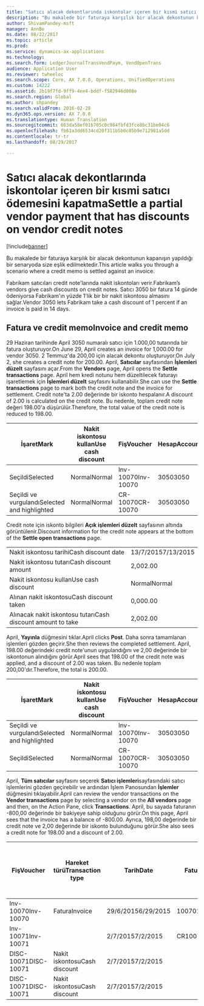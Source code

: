 ```yaml
---
title: "Satıcı alacak dekontlarında iskontolar içeren bir kısmi satıcı ödemesini kapatma"
description: "Bu makalede bir faturaya karşılık bir alacak dekontunun kapanışın yapıldığı bir senaryoda size eşlik edilmektedir."
author: ShivamPandey-msft
manager: AnnBe
ms.date: 08/22/2017
ms.topic: article
ms.prod: 
ms.service: dynamics-ax-applications
ms.technology: 
ms.search.form: LedgerJournalTransVendPaym, VendOpenTrans
audience: Application User
ms.reviewer: twheeloc
ms.search.scope: Core, AX 7.0.0, Operations, UnifiedOperations
ms.custom: 14222
ms.assetid: 2b19f7fd-9ff9-4ee4-bddf-f582946d008e
ms.search.region: Global
ms.author: shpandey
ms.search.validFrom: 2016-02-28
ms.dyn365.ops.version: AX 7.0.0
ms.translationtype: Human Translation
ms.sourcegitcommit: 663da58ef01b705c0c984fbfd3fce8bc31be04c6
ms.openlocfilehash: fb61a3dd6534cd20f311b5b0c85b9e712981a5dd
ms.contentlocale: tr-tr
ms.lasthandoff: 08/29/2017

---
```


# <a name="settle-a-partial-vendor-payment-that-has-discounts-on-vendor-credit-notes"></a><span data-ttu-id="58023-103">Satıcı alacak dekontlarında iskontolar içeren bir kısmi satıcı ödemesini kapatma</span><span class="sxs-lookup"><span data-stu-id="58023-103">Settle a partial vendor payment that has discounts on vendor credit notes</span></span>

[!include[banner](../includes/banner.md)]


<span data-ttu-id="58023-104">Bu makalede bir faturaya karşılık bir alacak dekontunun kapanışın yapıldığı bir senaryoda size eşlik edilmektedir.</span><span class="sxs-lookup"><span data-stu-id="58023-104">This article walks you through a scenario where a credit memo is settled against an invoice.</span></span>

<span data-ttu-id="58023-105">Fabrikam satıcıları credit note'larında nakit iskontoları verir.</span><span class="sxs-lookup"><span data-stu-id="58023-105">Fabrikam’s vendors give cash discounts on credit notes.</span></span> <span data-ttu-id="58023-106">Satıcı 3050 bir fatura 14 günde ödeniyorsa Fabrikam'ın yüzde 1'lik bir bir nakit iskontosu almasını sağlar.</span><span class="sxs-lookup"><span data-stu-id="58023-106">Vendor 3050 lets Fabrikam take a cash discount of 1 percent if an invoice is paid in 14 days.</span></span>

## <a name="invoice-and-credit-memo"></a><span data-ttu-id="58023-107">Fatura ve credit memo</span><span class="sxs-lookup"><span data-stu-id="58023-107">Invoice and credit memo</span></span>
<span data-ttu-id="58023-108">29 Haziran tarihinde April 3050 numaralı satıcı için 1.000,00 tutarında bir fatura oluşturuyor.</span><span class="sxs-lookup"><span data-stu-id="58023-108">On June 29, April creates an invoice for 1,000.00 for vendor 3050.</span></span> <span data-ttu-id="58023-109">2 Temmuz'da 200,00 için alacak dekontu oluşturuyor.</span><span class="sxs-lookup"><span data-stu-id="58023-109">On July 2, she creates a credit note for 200.00.</span></span> <span data-ttu-id="58023-110">April, **Satıcılar** sayfasından **İşlemleri düzelt** sayfasını açar.</span><span class="sxs-lookup"><span data-stu-id="58023-110">From the **Vendors** page, April opens the **Settle transactions** page.</span></span> <span data-ttu-id="58023-111">April hem kredi notunu hem düzeltilecek faturayı işaretlemek için **İşlemleri düzelt** sayfasını kullanabilir.</span><span class="sxs-lookup"><span data-stu-id="58023-111">She can use the **Settle transactions** page to mark both the credit note and the invoice for settlement.</span></span> <span data-ttu-id="58023-112">Credit note'ta 2.00 değerinde bir iskonto hespalanır.</span><span class="sxs-lookup"><span data-stu-id="58023-112">A discount of 2.00 is calculated on the credit note.</span></span> <span data-ttu-id="58023-113">Bu nedenle, toplam credit note değeri 198.00'a düşürülür.</span><span class="sxs-lookup"><span data-stu-id="58023-113">Therefore, the total value of the credit note is reduced to 198.00.</span></span>

| <span data-ttu-id="58023-114">İşaret</span><span class="sxs-lookup"><span data-stu-id="58023-114">Mark</span></span>                     | <span data-ttu-id="58023-115">Nakit iskontosu kullan</span><span class="sxs-lookup"><span data-stu-id="58023-115">Use cash discount</span></span> | <span data-ttu-id="58023-116">Fiş</span><span class="sxs-lookup"><span data-stu-id="58023-116">Voucher</span></span>   | <span data-ttu-id="58023-117">Hesap</span><span class="sxs-lookup"><span data-stu-id="58023-117">Account</span></span> | <span data-ttu-id="58023-118">Tarih</span><span class="sxs-lookup"><span data-stu-id="58023-118">Date</span></span>      | <span data-ttu-id="58023-119">Vade tarihi</span><span class="sxs-lookup"><span data-stu-id="58023-119">Due date</span></span>  | <span data-ttu-id="58023-120">Fatura</span><span class="sxs-lookup"><span data-stu-id="58023-120">Invoice</span></span> | <span data-ttu-id="58023-121">Hareket para birimi cinsinden tutar</span><span class="sxs-lookup"><span data-stu-id="58023-121">Amount in transaction currency</span></span> | <span data-ttu-id="58023-122">Para Birimi</span><span class="sxs-lookup"><span data-stu-id="58023-122">Currency</span></span> | <span data-ttu-id="58023-123">Kapatılacak tutar</span><span class="sxs-lookup"><span data-stu-id="58023-123">Amount to settle</span></span> |
|--------------------------|-------------------|-----------|---------|-----------|-----------|---------|--------------------------------|----------|------------------|
| <span data-ttu-id="58023-124">Seçildi</span><span class="sxs-lookup"><span data-stu-id="58023-124">Selected</span></span>                 | <span data-ttu-id="58023-125">Normal</span><span class="sxs-lookup"><span data-stu-id="58023-125">Normal</span></span>            | <span data-ttu-id="58023-126">Inv-10070</span><span class="sxs-lookup"><span data-stu-id="58023-126">Inv-10070</span></span> | <span data-ttu-id="58023-127">3050</span><span class="sxs-lookup"><span data-stu-id="58023-127">3050</span></span>    | <span data-ttu-id="58023-128">29/6/2015</span><span class="sxs-lookup"><span data-stu-id="58023-128">6/29/2015</span></span> | <span data-ttu-id="58023-129">29/7/2015</span><span class="sxs-lookup"><span data-stu-id="58023-129">7/29/2015</span></span> | <span data-ttu-id="58023-130">10070</span><span class="sxs-lookup"><span data-stu-id="58023-130">10070</span></span>   | <span data-ttu-id="58023-131">-1.000,00</span><span class="sxs-lookup"><span data-stu-id="58023-131">-1,000.00</span></span>                      | <span data-ttu-id="58023-132">ABD Doları</span><span class="sxs-lookup"><span data-stu-id="58023-132">USD</span></span>      | <span data-ttu-id="58023-133">-990,00</span><span class="sxs-lookup"><span data-stu-id="58023-133">-990.00</span></span>          |
| <span data-ttu-id="58023-134">Seçildi ve vurgulandı</span><span class="sxs-lookup"><span data-stu-id="58023-134">Selected and highlighted</span></span> | <span data-ttu-id="58023-135">Normal</span><span class="sxs-lookup"><span data-stu-id="58023-135">Normal</span></span>            | <span data-ttu-id="58023-136">CR-10070</span><span class="sxs-lookup"><span data-stu-id="58023-136">CR-10070</span></span>  | <span data-ttu-id="58023-137">3050</span><span class="sxs-lookup"><span data-stu-id="58023-137">3050</span></span>    | <span data-ttu-id="58023-138">2/7/2015</span><span class="sxs-lookup"><span data-stu-id="58023-138">7/2/2015</span></span>  | <span data-ttu-id="58023-139">29/7/2015</span><span class="sxs-lookup"><span data-stu-id="58023-139">7/29/2015</span></span> |         | <span data-ttu-id="58023-140">200,00</span><span class="sxs-lookup"><span data-stu-id="58023-140">200.00</span></span>                         | <span data-ttu-id="58023-141">ABD Doları</span><span class="sxs-lookup"><span data-stu-id="58023-141">USD</span></span>      | <span data-ttu-id="58023-142">198,00</span><span class="sxs-lookup"><span data-stu-id="58023-142">198.00</span></span>           |

<span data-ttu-id="58023-143">Credit note için iskonto bilgileri **Açık işlemleri düzelt** sayfasının altında görüntülenir.</span><span class="sxs-lookup"><span data-stu-id="58023-143">Discount information for the credit note appears at the bottom of the **Settle open transactions** page.</span></span>

|                              |           |
|------------------------------|-----------|
| <span data-ttu-id="58023-144">Nakit iskontosu tarihi</span><span class="sxs-lookup"><span data-stu-id="58023-144">Cash discount date</span></span>           | <span data-ttu-id="58023-145">13/7/2015</span><span class="sxs-lookup"><span data-stu-id="58023-145">7/13/2015</span></span> |
| <span data-ttu-id="58023-146">Nakit iskontosu tutarı</span><span class="sxs-lookup"><span data-stu-id="58023-146">Cash discount amount</span></span>         | <span data-ttu-id="58023-147">2,00</span><span class="sxs-lookup"><span data-stu-id="58023-147">2.00</span></span>      |
| <span data-ttu-id="58023-148">Nakit iskontosu kullan</span><span class="sxs-lookup"><span data-stu-id="58023-148">Use cash discount</span></span>            | <span data-ttu-id="58023-149">Normal</span><span class="sxs-lookup"><span data-stu-id="58023-149">Normal</span></span>    |
| <span data-ttu-id="58023-150">Alınan nakit iskontosu</span><span class="sxs-lookup"><span data-stu-id="58023-150">Cash discount taken</span></span>          | <span data-ttu-id="58023-151">0,00</span><span class="sxs-lookup"><span data-stu-id="58023-151">0.00</span></span>      |
| <span data-ttu-id="58023-152">Alınacak nakit iskontosu tutarı</span><span class="sxs-lookup"><span data-stu-id="58023-152">Cash discount amount to take</span></span> | <span data-ttu-id="58023-153">2,00</span><span class="sxs-lookup"><span data-stu-id="58023-153">2.00</span></span>      |

<span data-ttu-id="58023-154">April, **Yayınla** düğmesini tıklar.</span><span class="sxs-lookup"><span data-stu-id="58023-154">April clicks **Post**.</span></span> <span data-ttu-id="58023-155">Daha sonra tamamlanan işlemleri gözden geçirir.</span><span class="sxs-lookup"><span data-stu-id="58023-155">She then reviews the completed settlement.</span></span> <span data-ttu-id="58023-156">April, 198.00 değerindeki credit note'unun uygulandığını ve 2,00 değerinde bir iskontonun alındığını görür.</span><span class="sxs-lookup"><span data-stu-id="58023-156">April sees that 198.00 of the credit note was applied, and a discount of 2.00 was taken.</span></span> <span data-ttu-id="58023-157">Bu nedenle toplam 200,00'dır.</span><span class="sxs-lookup"><span data-stu-id="58023-157">Therefore, the total is 200.00.</span></span>

| <span data-ttu-id="58023-158">İşaret</span><span class="sxs-lookup"><span data-stu-id="58023-158">Mark</span></span>                     | <span data-ttu-id="58023-159">Nakit iskontosu kullan</span><span class="sxs-lookup"><span data-stu-id="58023-159">Use cash discount</span></span> | <span data-ttu-id="58023-160">Fiş</span><span class="sxs-lookup"><span data-stu-id="58023-160">Voucher</span></span>   | <span data-ttu-id="58023-161">Hesap</span><span class="sxs-lookup"><span data-stu-id="58023-161">Account</span></span> | <span data-ttu-id="58023-162">Tarih</span><span class="sxs-lookup"><span data-stu-id="58023-162">Date</span></span>      | <span data-ttu-id="58023-163">Vade tarihi</span><span class="sxs-lookup"><span data-stu-id="58023-163">Due date</span></span>  | <span data-ttu-id="58023-164">Fatura</span><span class="sxs-lookup"><span data-stu-id="58023-164">Invoice</span></span>  | <span data-ttu-id="58023-165">Hareket para birimi cinsinden tutar</span><span class="sxs-lookup"><span data-stu-id="58023-165">Amount in transaction currency</span></span> | <span data-ttu-id="58023-166">Para Birimi</span><span class="sxs-lookup"><span data-stu-id="58023-166">Currency</span></span> | <span data-ttu-id="58023-167">Kapatılacak tutar</span><span class="sxs-lookup"><span data-stu-id="58023-167">Amount to settle</span></span> |
|--------------------------|-------------------|-----------|---------|-----------|-----------|----------|--------------------------------|----------|------------------|
| <span data-ttu-id="58023-168">Seçildi ve vurgulandı</span><span class="sxs-lookup"><span data-stu-id="58023-168">Selected and highlighted</span></span> | <span data-ttu-id="58023-169">Normal</span><span class="sxs-lookup"><span data-stu-id="58023-169">Normal</span></span>            | <span data-ttu-id="58023-170">Inv-10070</span><span class="sxs-lookup"><span data-stu-id="58023-170">Inv-10070</span></span> | <span data-ttu-id="58023-171">3050</span><span class="sxs-lookup"><span data-stu-id="58023-171">3050</span></span>    | <span data-ttu-id="58023-172">29/6/2015</span><span class="sxs-lookup"><span data-stu-id="58023-172">6/29/2015</span></span> | <span data-ttu-id="58023-173">29/7/2015</span><span class="sxs-lookup"><span data-stu-id="58023-173">7/29/2015</span></span> | <span data-ttu-id="58023-174">10070</span><span class="sxs-lookup"><span data-stu-id="58023-174">10070</span></span>    | <span data-ttu-id="58023-175">-1.000,00</span><span class="sxs-lookup"><span data-stu-id="58023-175">-1,000.00</span></span>                      | <span data-ttu-id="58023-176">ABD Doları</span><span class="sxs-lookup"><span data-stu-id="58023-176">USD</span></span>      | <span data-ttu-id="58023-177">-200,00</span><span class="sxs-lookup"><span data-stu-id="58023-177">-200.00</span></span>          |
| <span data-ttu-id="58023-178">Seçildi</span><span class="sxs-lookup"><span data-stu-id="58023-178">Selected</span></span>                 | <span data-ttu-id="58023-179">Normal</span><span class="sxs-lookup"><span data-stu-id="58023-179">Normal</span></span>            | <span data-ttu-id="58023-180">CR-10070</span><span class="sxs-lookup"><span data-stu-id="58023-180">CR-10070</span></span>  | <span data-ttu-id="58023-181">3050</span><span class="sxs-lookup"><span data-stu-id="58023-181">3050</span></span>    | <span data-ttu-id="58023-182">2/7/2015</span><span class="sxs-lookup"><span data-stu-id="58023-182">7/2/2015</span></span>  | <span data-ttu-id="58023-183">29/7/2015</span><span class="sxs-lookup"><span data-stu-id="58023-183">7/29/2015</span></span> | <span data-ttu-id="58023-184">CR-10070</span><span class="sxs-lookup"><span data-stu-id="58023-184">CR-10070</span></span> | <span data-ttu-id="58023-185">200,00</span><span class="sxs-lookup"><span data-stu-id="58023-185">200.00</span></span>                         | <span data-ttu-id="58023-186">ABD Doları</span><span class="sxs-lookup"><span data-stu-id="58023-186">USD</span></span>      | <span data-ttu-id="58023-187">198,00</span><span class="sxs-lookup"><span data-stu-id="58023-187">198.00</span></span>           |

<span data-ttu-id="58023-188">April, **Tüm satıcılar** sayfasını seçerek **Satıcı işlemleri**sayfasındaki satıcı işlemlerini gözden geçirebilir ve ardından İşlem Panosundan **İşlemler** düğmesini tıklayabilir.</span><span class="sxs-lookup"><span data-stu-id="58023-188">April can review the vendor transactions on the **Vendor transactions** page by selecting a vendor on the **All vendors** page and then, on the Action Pane, click **Transactions**.</span></span> <span data-ttu-id="58023-189">April, bu sayada faturanın -800,00 değerinde bir bakiyeye sahip olduğunu görür.</span><span class="sxs-lookup"><span data-stu-id="58023-189">On this page, April sees that the invoice has a balance of -800.00.</span></span> <span data-ttu-id="58023-190">Ayrıca, 198,00 değerinde bir credit note ve 2,00 değerinde bir iskonto bulunduğunu görür.</span><span class="sxs-lookup"><span data-stu-id="58023-190">She also sees a credit note for 198.00 and a discount of 2.00.</span></span>

| <span data-ttu-id="58023-191">Fiş</span><span class="sxs-lookup"><span data-stu-id="58023-191">Voucher</span></span>    | <span data-ttu-id="58023-192">Hareket türü</span><span class="sxs-lookup"><span data-stu-id="58023-192">Transaction type</span></span> | <span data-ttu-id="58023-193">Tarih</span><span class="sxs-lookup"><span data-stu-id="58023-193">Date</span></span>      | <span data-ttu-id="58023-194">Fatura</span><span class="sxs-lookup"><span data-stu-id="58023-194">Invoice</span></span> | <span data-ttu-id="58023-195">Hareket para birimi borcundaki tutar</span><span class="sxs-lookup"><span data-stu-id="58023-195">Amount in transaction currency debit</span></span> | <span data-ttu-id="58023-196">Hareket para birimi alacağındaki tutar</span><span class="sxs-lookup"><span data-stu-id="58023-196">Amount in transaction currency credit</span></span> | <span data-ttu-id="58023-197">Kalan</span><span class="sxs-lookup"><span data-stu-id="58023-197">Balance</span></span> | <span data-ttu-id="58023-198">Para Birimi</span><span class="sxs-lookup"><span data-stu-id="58023-198">Currency</span></span> |
|------------|------------------|-----------|---------|--------------------------------------|---------------------------------------|---------|----------|
| <span data-ttu-id="58023-199">Inv-10070</span><span class="sxs-lookup"><span data-stu-id="58023-199">Inv-10070</span></span>  | <span data-ttu-id="58023-200">Fatura</span><span class="sxs-lookup"><span data-stu-id="58023-200">Invoice</span></span>          | <span data-ttu-id="58023-201">29/6/2015</span><span class="sxs-lookup"><span data-stu-id="58023-201">6/29/2015</span></span> | <span data-ttu-id="58023-202">10070</span><span class="sxs-lookup"><span data-stu-id="58023-202">10070</span></span>   |                                      | <span data-ttu-id="58023-203">1.000,00</span><span class="sxs-lookup"><span data-stu-id="58023-203">1,000.00</span></span>                              | <span data-ttu-id="58023-204">-800,00</span><span class="sxs-lookup"><span data-stu-id="58023-204">-800.00</span></span> | <span data-ttu-id="58023-205">ABD Doları</span><span class="sxs-lookup"><span data-stu-id="58023-205">USD</span></span>      |
| <span data-ttu-id="58023-206">Inv-10071</span><span class="sxs-lookup"><span data-stu-id="58023-206">Inv-10071</span></span>  |                  | <span data-ttu-id="58023-207">2/7/2015</span><span class="sxs-lookup"><span data-stu-id="58023-207">7/2/2015</span></span>  | <span data-ttu-id="58023-208">CR10071</span><span class="sxs-lookup"><span data-stu-id="58023-208">CR10071</span></span> | <span data-ttu-id="58023-209">200,00</span><span class="sxs-lookup"><span data-stu-id="58023-209">200.00</span></span>                               |                                       | <span data-ttu-id="58023-210">0,00</span><span class="sxs-lookup"><span data-stu-id="58023-210">0.00</span></span>    | <span data-ttu-id="58023-211">ABD Doları</span><span class="sxs-lookup"><span data-stu-id="58023-211">USD</span></span>      |
| <span data-ttu-id="58023-212">DISC-10071</span><span class="sxs-lookup"><span data-stu-id="58023-212">DISC-10071</span></span> |  <span data-ttu-id="58023-213">Nakit iskontosu</span><span class="sxs-lookup"><span data-stu-id="58023-213">Cash discount</span></span>   | <span data-ttu-id="58023-214">2/7/2015</span><span class="sxs-lookup"><span data-stu-id="58023-214">7/2/2015</span></span>  |         | <span data-ttu-id="58023-215">2,00</span><span class="sxs-lookup"><span data-stu-id="58023-215">2.00</span></span>                                 |                                       | <span data-ttu-id="58023-216">0,00</span><span class="sxs-lookup"><span data-stu-id="58023-216">0.00</span></span>    | <span data-ttu-id="58023-217">ABD Doları</span><span class="sxs-lookup"><span data-stu-id="58023-217">USD</span></span>      |
| <span data-ttu-id="58023-218">DISC-10071</span><span class="sxs-lookup"><span data-stu-id="58023-218">DISC-10071</span></span> |  <span data-ttu-id="58023-219">Nakit iskontosu</span><span class="sxs-lookup"><span data-stu-id="58023-219">Cash discount</span></span>   | <span data-ttu-id="58023-220">2/7/2015</span><span class="sxs-lookup"><span data-stu-id="58023-220">7/2/2015</span></span>  |         |                                      | <span data-ttu-id="58023-221">2,00</span><span class="sxs-lookup"><span data-stu-id="58023-221">2.00</span></span>                                  | <span data-ttu-id="58023-222">0,00</span><span class="sxs-lookup"><span data-stu-id="58023-222">0.00</span></span>    | <span data-ttu-id="58023-223">ABD Doları</span><span class="sxs-lookup"><span data-stu-id="58023-223">USD</span></span>      |






